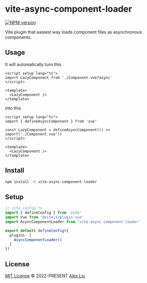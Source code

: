 # vite-async-component-loader

[![NPM version](https://img.shields.io/npm/v/vite-async-component-loader?color=34A88C&label=)](https://www.npmjs.com/package/vite-async-component-loader)

Vite plugin that easiest way loads component files as asynchronous components.

## Usage

It will automatically turn this

```vue
<script setup lang="ts">
import LazyComponent from './Component.vue?async'
</script>

<template>
  <LazyComponent />
</template>
```

into this

```vue
<script setup lang="ts">
import { defineAsyncComponent } from 'vue'

const LazyComponent = defineAsyncComponent(() => import('./Component.vue'))
</script>

<template>
  <LazyComponent />
</template>
```

## Install

```bash
npm install -D vite-async-component-loader
```

## Setup
  
```ts
// vite.config.ts
import { defineConfig } from 'vite'
import Vue from '@vitejs/plugin-vue'
import AsyncComponentLoader from 'vite-async-component-loader'

export default defineConfig({
  plugins: [
    AsyncComponentLoader()
  ]
})
```

## License

[MIT License](https://github.com/Mini-ghost/vite-async-component-loader/blob/main/LICENSE) © 2022-PRESENT [Alex Liu](https://github.com/Mini-ghost)
